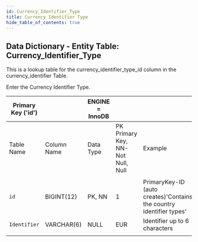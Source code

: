 ```yaml
---
id: Currency_Identifier_Type
title: Currency Identifier Type
hide_table_of_contents: true
---
```


## Data Dictionary - Entity Table: Currency_Identifier_Type

This is a lookup table for the currency_identifier_type_id column in the currency_identifier Table.

Enter the Currency Identifier Type.

| Primary Key ('id')||ENGINE = InnoDB|||
|---|---|---|---|---|
|Table Name |Column Name|Data Type|PK Primary Key, NN-Not Null, Null|Example|Comments|
||
|`id`|BIGINT(12)|PK, NN|1|PrimaryKey-ID (auto creates)'Contains the country identifier types'|
|`Identifier`|VARCHAR(6)|NULL|EUR|Identifier up to 6 characters|
||
